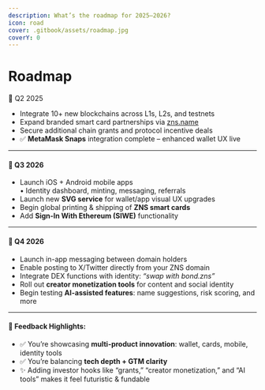 ```yaml
---
description: What’s the roadmap for 2025–2026?
icon: road
cover: .gitbook/assets/roadmap.jpg
coverY: 0
---
```


# Roadmap

📍 Q2 2025

* Integrate 10+ new blockchains across L1s, L2s, and testnets
* Expand branded smart card partnerships via [zns.name](https://zns.name/)
* Secure additional chain grants and protocol incentive deals
* ✅ **MetaMask Snaps** integration complete – enhanced wallet UX live

***

#### 📱 Q3 2026

* Launch iOS + Android mobile apps\
  • Identity dashboard, minting, messaging, referrals
* Launch new **SVG service** for wallet/app visual UX upgrades
* Begin global printing & shipping of **ZNS smart cards**
* Add **Sign-In With Ethereum (SIWE)** functionality

***

#### 🧩 Q4 2026

* Launch in-app messaging between domain holders
* Enable posting to X/Twitter directly from your ZNS domain
* Integrate DEX functions with identity: _“swap with bond.zns”_
* Roll out **creator monetization tools** for content and social identity
* Begin testing **AI-assisted features**: name suggestions, risk scoring, and more

***

#### 🔑 Feedback Highlights:

* ✅ You’re showcasing **multi-product innovation**: wallet, cards, mobile, identity tools
* ✅ You’re balancing **tech depth + GTM clarity**
* ✨ Adding investor hooks like “grants,” “creator monetization,” and “AI tools” makes it feel futuristic & fundable
